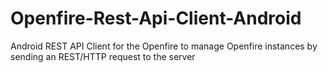# Openfire-Rest-Api-Client-Android
Android REST API Client for the Openfire to manage Openfire instances by sending an REST/HTTP request to the server
